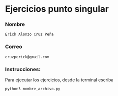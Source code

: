 # Ejercicios punto singular

### Nombre
```
Erick Alonzo Cruz Peña
```
### Correo
```
cruzperick@gmail.com
```

### Instrucciones:

Para ejecutar los ejercicios, desde la terminal escriba 
```
python3 nombre_archivo.py 
```
